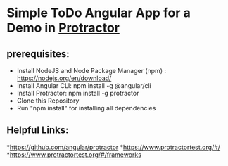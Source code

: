 # Simple ToDo Angular App for a Demo in [Protractor](https://github.com/angular/protractor)
## prerequisites:
  * Install NodeJS and Node Package Manager (npm) : https://nodejs.org/en/download/
  * Install Angular CLI: npm install -g @angular/cli
  * Install Protractor: npm install -g protractor
  * Clone this Repository
  * Run "npm install" for installing all dependencies

## Helpful Links:
*https://github.com/angular/protractor
*https://www.protractortest.org/#/
*https://www.protractortest.org/#/frameworks

